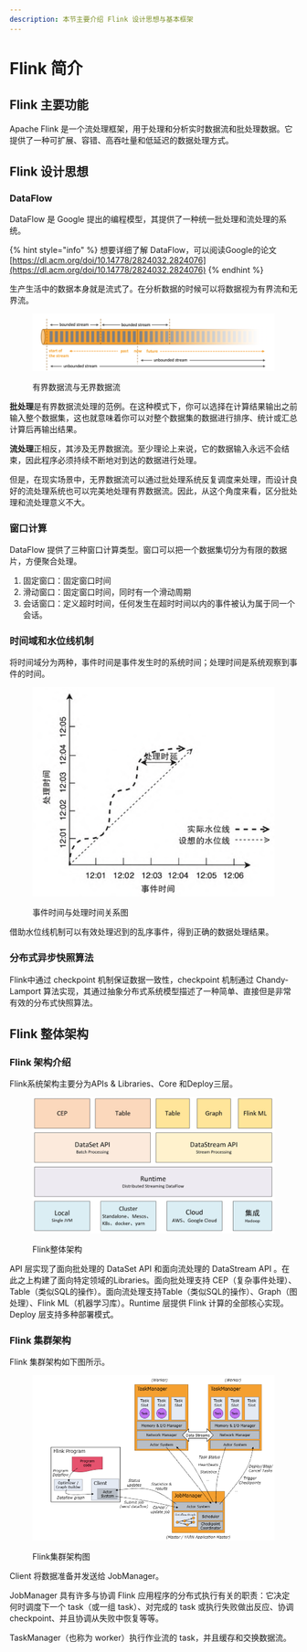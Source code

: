 ```yaml
---
description: 本节主要介绍 Flink 设计思想与基本框架
---
```


# Flink 简介

## Flink 主要功能

Apache Flink 是一个流处理框架，用于处理和分析实时数据流和批处理数据。它提供了一种可扩展、容错、高吞吐量和低延迟的数据处理方式。

## Flink 设计思想

### DataFlow

DataFlow 是 Google 提出的编程模型，其提供了一种统一批处理和流处理的系统。

{% hint style="info" %}
想要详细了解 DataFlow，可以阅读Google的论文[https://dl.acm.org/doi/10.14778/2824032.2824076](https://dl.acm.org/doi/10.14778/2824032.2824076)
{% endhint %}

生产生活中的数据本身就是流式了。在分析数据的时候可以将数据视为有界流和无界流。

<figure><img src=".gitbook/assets/image.png" alt=""><figcaption><p>有界数据流与无界数据流</p></figcaption></figure>

**批处理**是有界数据流处理的范例。在这种模式下，你可以选择在计算结果输出之前输入整个数据集，这也就意味着你可以对整个数据集的数据进行排序、统计或汇总计算后再输出结果。

**流处理**正相反，其涉及无界数据流。至少理论上来说，它的数据输入永远不会结束，因此程序必须持续不断地对到达的数据进行处理。

但是，在现实场景中，无界数据流可以通过批处理系统反复调度来处理，而设计良好的流处理系统也可以完美地处理有界数据流。因此，从这个角度来看，区分批处理和流处理意义不大。

### 窗口计算

DataFlow 提供了三种窗口计算类型。窗口可以把一个数据集切分为有限的数据片，方便聚合处理。

1. 固定窗口：固定窗口时间
2. 滑动窗口：固定窗口时间，同时有一个滑动周期
3. 会话窗口：定义超时时间，任何发生在超时时间以内的事件被认为属于同一个会话。

### 时间域和水位线机制

将时间域分为两种，事件时间是事件发生时的系统时间；处理时间是系统观察到事件的时间。

<figure><img src=".gitbook/assets/image (1).png" alt=""><figcaption><p>事件时间与处理时间关系图</p></figcaption></figure>

借助水位线机制可以有效处理迟到的乱序事件，得到正确的数据处理结果。

### 分布式异步快照算法

Flink中通过 checkpoint 机制保证数据一致性，checkpoint 机制通过 Chandy-Lamport 算法实现，其通过抽象分布式系统模型描述了一种简单、直接但是非常有效的分布式快照算法。

## Flink 整体架构

### Flink 架构介绍

Flink系统架构主要分为APIs & Libraries、Core 和Deploy三层。

<figure><img src=".gitbook/assets/image (3).png" alt=""><figcaption><p>Flink整体架构</p></figcaption></figure>

API 层实现了面向批处理的 DataSet API 和面向流处理的 DataStream API 。在此之上构建了面向特定领域的Libraries。面向批处理支持 CEP（复杂事件处理）、Table（类似SQL的操作）。面向流处理支持Table（类似SQL的操作）、Graph（图处理）、Flink ML（机器学习库）。Runtime 层提供 Flink 计算的全部核心实现。Deploy 层支持多种部署模式。

### Flink 集群架构

Flink 集群架构如下图所示。

<figure><img src=".gitbook/assets/image (2).png" alt=""><figcaption><p>Flink集群架构图</p></figcaption></figure>

Client 将数据准备并发送给 JobManager。

JobManager 具有许多与协调 Flink 应用程序的分布式执行有关的职责：它决定何时调度下一个 task（或一组 task）、对完成的 task 或执行失败做出反应、协调 checkpoint、并且协调从失败中恢复等等。

TaskManager（也称为 worker）执行作业流的 task，并且缓存和交换数据流。

